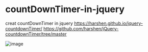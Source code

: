 # countDownTimer-in-jquery
creat countDownTimer in jquery  https://harshen.github.io/jquery-countdownTimer/
https://github.com/harshen/jQuery-countdownTimer/tree/master

![image](https://github.com/user-attachments/assets/cc21abda-379f-475f-8c1b-b0259bfcd01e)
